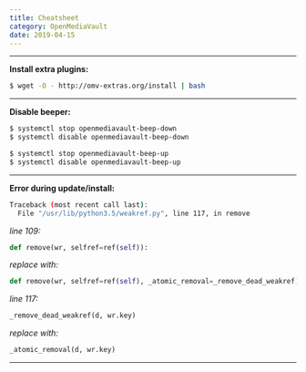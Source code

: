 ```yaml
---
title: Cheatsheet
category: OpenMediaVault
date: 2019-04-15
---
```


-----

**Install extra plugins:**
```bash
$ wget -O - http://omv-extras.org/install | bash
```

-----

**Disable beeper:**
```bash
$ systemctl stop openmediavault-beep-down
$ systemctl disable openmediavault-beep-down

$ systemctl stop openmediavault-beep-up
$ systemctl disable openmediavault-beep-up
```

-----

**Error during update/install:**
```bash
Traceback (most recent call last):
  File "/usr/lib/python3.5/weakref.py", line 117, in remove
```

*line 109:*
```python
def remove(wr, selfref=ref(self)):
```

*replace with:*
```python
def remove(wr, selfref=ref(self), _atomic_removal=_remove_dead_weakref):
```

*line 117:*
```python
_remove_dead_weakref(d, wr.key)
```

*replace with:*
```python
_atomic_removal(d, wr.key)
```

-----